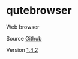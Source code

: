 # qutebrowser

Web browser

Source [Github](https://github.com/qutebrowser/qutebrowser)

Version [1.4.2](https://github.com/qutebrowser/qutebrowser/releases/tag/v1.4.2)
